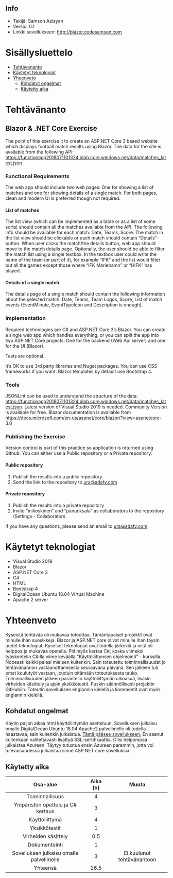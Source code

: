 ## Info
* Tekijä: Samson Azizyan
* Versio: 0.1
* Linkki sovellukseen: http://blazor.codesamson.com

# Sisällysluettelo

* [Tehtävänanto](#tehtävänanto)
* [Käytetyt teknologiat](#käytetyt-teknologiat)
* [Yheenveto](#yhteenveto)
    * [Kohdatut ongelmat](#kohdatut-ongelmat)
    * [Käytetty aika](#käytetty-aika)

# Tehtävänanto

## Blazor & .NET Core Exercise
The point of this exercise it to create an ASP.NET Core 3 based website which displays football match
results using Blazor.
The data for the site is available from the following API:
https://functionapp2018071101324.blob.core.windows.net/data/matches_latest.json

### Functional Requirements
The web app should include two web pages: One for showing a list of matches and one for showing details
of a single match. For both pages, clean and modern UI is preferred though not required.

#### List of matches
The list view (which can be implemented as a table or as a list of some sorts) should contain all the matches
available from the API. The following info should be available for each match: Date, Teams, Score.
The match in the list view should be clickable or each match should contain “Details”-button. When user
clicks the match/the details button, web app should move to the match details page.
Optionally, the user should be able to filter the match list using a single textbox. In the textbox user could
write the name of the team (or part of it), for example “IFK” and the list would filter out all the games
except those where “IFK Mariehamn” or “HIFK” has played.

#### Details of a single match
The details page of a single match should contain the following information about the selected match:
Date, Teams, Team Logos, Score, List of match events (EventMinute, EventTypeIcon and Description is
enough).

### Implementation
Required technologies are C# and ASP.NET Core 3’s Blazor. You can create a single web app which handles
everything, or you can split the app into two ASP.NET Core projects: One for the backend (Web Api server)
and one for the UI (Blazor).

Tests are optional.

It’s OK to use 3rd party libraries and Nuget packages. You can use CSS frameworks if you want. Blazor
templates by default use Bootstrap 4.

### Tools
JSONLint can be used to understand the structure of the data:
https://functionapp2018071101324.blob.core.windows.net/data/matches_latest.json.
Latest version of Visual Studio 2019 is needed. Community Version is available for free. Blazor
documentation is available from https://docs.microsoft.com/en-us/aspnet/core/blazor/?view=aspnetcore-
3.0

### Publishing the Exercise
Version control is part of this practice so application is returned using Github. You can either use a Public repository or a Private repository:

#### Public repository
1. Publish the results into a public repository.
2. Send the link to the repository to ura@adafy.com

#### Private repository
1. Publish the results into a private repository
2. Invite “mikoskinen” and “panuoksala” as collaborators to the repository (Settings - Collaborators

If you have any questions, please send an email to ura@adafy.com.

# Käytetyt teknologiat

* Visual Studio 2019
* Blazor
* ASP.NET Core 3
* C#
* HTML
* Bootstrap 4
* DigitalOcean Ubuntu 18.04 Virtual Machine
* Apache 2 server

# Yhteenveto
Kyseistä tehtävää oli mukavaa toteuttaa. Tämäntapaiset projektit ovat minulle ihan suosikkeja. Blazor ja ASP.NET core olivat minulle ihan täysin uudet teknologiat. Kyseiset teknologiat ovat todella järkeviä ja niitä oli helppoa ja mukavaa opetella. Piti myös kertaa C#, koska viimeksi työskentelin C#:lla viime keväällä "Käyttöliittymien ohjelmointi" - kurssilla. Nopeasti kaikki palasi mieleen kuitenkin. Sain toteutettu toiminnallisuudet jo tehtävänannon vastaanottamisesta seuraavana päivänä. Sen jälkeen tuli omat koulutyöt vastaan, jouduin pitämään toteutuksesta tauko. Toiminnallisuuden jälkeen parantelin käyttöliittymän ulkoasua, lisäsin virheiden käsittely ja ajoin yksikkötestit. Puskin säännöllisesti projektin GitHubiin. Toteutin sovelluksen englannin kielellä ja kommentit ovat myös englannin kielellä.

## Kohdatut ongelmat
Käytin paljon aikaa html käyttöliittymän asetteluun. Sovelluksen julkaisu omalle DigitalOcean Ubuntu 18.04 Apache2 palvelimelle oli todella haastavaa, sain kuitenkin julkaistua. [Tästä pääsee sovellukseen.](#http://blazor.codesamson.com) En saanut kuitenkaan valitettavasti lisättyä SSL-sertifikaattia. Olisi helpompaa julkaistaa Azureen. Täytyy tutustua ensin Azureen paremmin, jotta voi tulevaisuudessa julkaistaa sinne ASP.NET core sovelluksia.

## Käytetty aika

| Osa-alue | Aika (h) | Muuta |								
|:-:|:-:|:-:|
| Toiminnallisuus | 4 ||
| Ympäristön opettelu ja C# kertaus | 3 ||
| Käyttöliittymä | 4 ||
| Yksikkötestit | 1 ||
| Virheiden käsittely | 0.5 ||
| Dokumentointi | 1 ||
| Sovelluksen julkaisu omalle palvelimelle | 3 | Ei kuulunut tehtävänantoon |
| Yhteensä | 16.5 || 